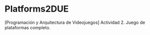 # Platforms2DUE
 [Programación y Arquitectura de Videojuegos] Actividad 2. Juego de plataformas completo.
